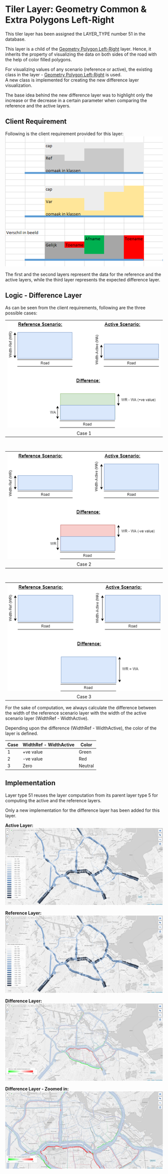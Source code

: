 # Tiler Layer: Geometry Common & Extra Polygons Left-Right

This tiler layer has been assigned the LAYER_TYPE number 51 in the database.


This layer is a child of the [Geometry Polygon Left-Right](./Layer-GeometryPolygonLR.md) layer. Hence, it inherits the property of visualizing the data on both sides of the road with the help of color filled polygons.

For visualizing values of any scenario (reference or active), the existing class in the layer - [Geometry Polygon Left-Right](./Layer-GeometryPolygonLR.md) is used.  
A new class is implemented for creating the new difference layer visualization.

The base idea behind the new difference layer was to highlight only the increase or the decrease in a certain parameter when comparing the reference and the active layers.

## Client Requirement

Following is the client requirement provided for this layer:
![Layer51ClientRequirement](./images/Layer51_clientRequirement.PNG) 

The first and the second layers represent the data for the reference and the active layers, while the third layer represents the expected difference layer. 

## Logic - Difference Layer

As can be seen from the client requirements, following are the three possible cases:

<table class="temperatureViewStates">
<tr><td><img src="images/Layer51_RefActiveDiff1.png" alt="Case1"/></td></tr>
<tr align="center"><td>Case 1</td></tr>
</table>

<br/>

<table class="temperatureViewStates">
<tr><td><img src="images/Layer51_RefActiveDiff2.png" alt="Case1"/></td></tr>
<tr align="center"><td>Case 2</td></tr>
</table>

<br/>

<table class="temperatureViewStates">
<tr><td><img src="images/Layer51_RefActiveDiff3.png" alt="Case1"/></td></tr>
<tr align="center"><td>Case 3</td></tr>
</table>

For the sake of computation, we always calculate the difference between the width of the reference scenario layer with the width of the active scenario layer (WidthRef - WidthActive).

Depending upon the difference (WidthRef - WidthActive), the color of the layer is defined.

|Case|WidthRef - WidthActive|Color|
|---|---|---|
|1|+ve value|Green|
|2|-ve value|Red|
|3|Zero|Neutral|


## Implementation

Layer type 51 reuses the layer computation from its parent layer type 5 for computing the active and the reference layers.

Only a new implementation for the difference layer has been added for this layer.

**Active Layer:**
![ActiveLayer](./images/Layer51_ActiveLayer.PNG)

**Reference Layer:**
![ReferenceLayer](./images/Layer51_RefLayer.PNG)

**Difference Layer:**
![ReferenceLayer](./images/Layer51_DiffLayer.PNG)

**Difference Layer - Zoomed in:**
![ReferenceLayer](./images/Layer51_DiffLayer_ZoomedIn.PNG)